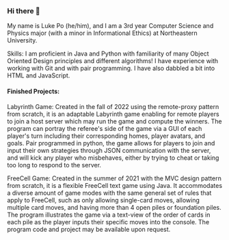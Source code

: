 ### Hi there 👋

My name is Luke Po (he/him), and I am a 3rd year Computer Science and Physics major (with a minor in Informational Ethics) at Northeastern University.

Skills:
I am proficient in Java and Python with familiarity of many Object Oriented Design principles and different algorithms! I have experience with working with Git and with pair programming. I have also dabbled a bit into HTML and JavaScript.

#### Finished Projects:
Labyrinth Game:
Created in the fall of 2022 using the remote-proxy pattern from scratch, it is an adaptable Labyrinth game enabling for remote players to join a host server which may run the game and compute the winners. The program can portray the referee's side of the game via a GUI of each player's turn including their corresponding homes, player avatars, and goals. Pair programmed in python, the game allows for players to join and input their own strategies through JSON communication with the server, and will kick any player who misbehaves, either by trying to cheat or taking too long to respond to the server.

FreeCell Game:
Created in the summer of 2021 with the MVC design pattern from scratch, it is a flexible FreeCell text game using Java. It accommodates a diverse amount of game modes with the same general set of rules that apply to FreeCell, such as only allowing single-card moves, allowing multiple card moves, and having more than 4 open piles or foundation piles. The program illustrates the game via a text-view of the order of cards in each pile as the player inputs their specific moves into the console. The program code and project may be available upon request.
